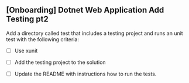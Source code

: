 ## [Onboarding] Dotnet Web Application Add Testing pt2
Add a directory called test that includes a testing project and runs an unit test with the following criteria: 

- [ ] Use xunit
- [ ] Add the testing project to the solution 
- [ ] Update the README with instructions how to run the tests.

